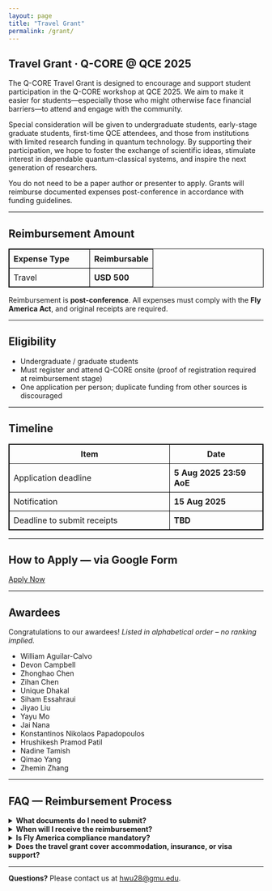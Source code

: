 ```yaml
---
layout: page
title: "Travel Grant"
permalink: /grant/
---
```


## Travel Grant · Q-CORE @ QCE 2025

The Q-CORE Travel Grant is designed to encourage and support student participation in the Q-CORE workshop at QCE 2025. We aim to make it easier for students—especially those who might otherwise face financial barriers—to attend and engage with the community.

Special consideration will be given to undergraduate students, early-stage graduate students, first-time QCE attendees, and those from institutions with limited research funding in quantum technology. By supporting their participation, we hope to foster the exchange of scientific ideas, stimulate interest in dependable quantum-classical systems, and inspire the next generation of researchers.

You do not need to be a paper author or presenter to apply. Grants will reimburse documented expenses post-conference in accordance with funding guidelines.

---

## Reimbursement Amount

<table style="border: 1px solid #000; border-collapse: collapse;">
  <thead>
    <tr>
      <th style="padding: 8px 40px 8px 8px; border: 1px solid #000;">Expense Type</th>
      <th style="padding: 8px; border: 1px solid #000;">Reimbursable</th>
    </tr>
  </thead>
  <tbody>
    <tr>
      <td style="padding: 8px; border: 1px solid #000;">Travel</td>
      <td style="padding: 8px; border: 1px solid #000;"><strong>USD 500</strong></td>
    </tr>
  </tbody>
</table>


Reimbursement is **post-conference**. All expenses must comply with the **Fly America Act**, and original receipts are required.

---

## Eligibility

* Undergraduate / graduate students 
* Must register and attend Q-CORE onsite (proof of registration required at reimbursement stage)  
* One application per person; duplicate funding from other sources is discouraged

---

## Timeline

<table style="border: 1px solid #000; border-collapse: collapse;">
  <thead>
    <tr>
      <th style="padding: 8px; border: 1px solid #000; width: 300px;">Item</th>
      <th style="padding: 8px; border: 1px solid #000;">Date</th>
    </tr>
  </thead>
  <tbody>
    <tr>
      <td style="padding: 8px; border: 1px solid #000;">Application deadline</td>
      <td style="padding: 8px; border: 1px solid #000;"><strong>5 Aug 2025 23:59 AoE</strong></td>
    </tr>
    <tr>
      <td style="padding: 8px; border: 1px solid #000;">Notification</td>
      <td style="padding: 8px; border: 1px solid #000;"><strong>15 Aug 2025</strong></td>
    </tr>
    <tr>
      <td style="padding: 8px; border: 1px solid #000;">Deadline to submit receipts</td>
      <td style="padding: 8px; border: 1px solid #000;"><strong>TBD</strong></td>
    </tr>
  </tbody>
</table>



---

## How to Apply — via Google Form

<div class="text-center my-4">
  <a class="btn btn-primary btn-lg" target="_blank" rel="noopener"
     href="https://forms.gle/5STsrKADSYJcGZaw6">
    Apply Now
  </a>
</div>


---

## Awardees

Congratulations to our awardees! 
*Listed in alphabetical order – no ranking implied.*

- William Aguilar-Calvo  
- Devon Campbell  
- Zhonghao Chen  
- Zihan Chen  
- Unique Dhakal  
- Siham Essahraui
- Jiyao Liu  
- Yayu Mo  
- Jai Nana  
- Konstantinos Nikolaos Papadopoulos  
- Hrushikesh Pramod Patil  
- Nadine Tamish
- Qimao Yang 
- Zhemin Zhang


---

## FAQ — Reimbursement Process

<details>
  <summary><strong>What documents do I need to submit?</strong></summary>
  
  <p>Please prepare and submit the following:</p>
  <ol>
    <li><strong>Original receipts</strong> for travel, accommodation, and conference registration
        (electronic scans are acceptable unless otherwise specified).</li>
    <li><strong>Boarding passes</strong> or travel itineraries — may be requested to confirm travel completion,
        depending on funding requirements.</li>
    <li><strong>Passport</strong> or government-issued ID (scan) for accounting and compliance purposes.</li>
    <li><strong>Completed reimbursement form</strong> (template will be sent to awardees before the reimbursement stage).</li>
  </ol>
  <p>All documents must be clear, legible, and submitted by the stated deadline to avoid processing delays.</p>
</details>

<details>
  <summary><strong>When will I receive the reimbursement?</strong></summary>
  
  <p>Reimbursements are typically processed <strong>within 4–6 weeks</strong> after your documents are approved.</p>
  <p>Payments will be made via <strong>international wire transfer</strong> or <strong>PayPal</strong>
     (depending on location and institutional restrictions). Detailed instructions will be included in your award notification.</p>
</details>

<details>
  <summary><strong>Is Fly America compliance mandatory?</strong></summary>
  
  <p><strong>Yes.</strong> If your travel is funded by this grant, the <strong>Fly America Act</strong>
     requires you to use a U.S. airline whenever possible.</p>
  <p>If no U.S. carrier is available for a flight segment, you must:</p>
  <ul>
    <li>Provide a screenshot showing available flights</li>
    <li>Explain the situation in the remarks section of your reimbursement form</li>
  </ul>
  <p>Failure to follow this rule may result in partial or no reimbursement for that flight.</p>
</details>

<details>
  <summary><strong>Does the travel grant cover accommodation, insurance, or visa support?</strong></summary>
  
  <p><strong>No.</strong> These items are outside the scope of the travel grant. Participants are expected to make their own arrangements for accommodation, insurance, and visa-related matters.</p>
</details>




---
<p><strong>Questions?</strong> Please contact us at
  <a href="mailto:hwu28@gmu.edu">hwu28@gmu.edu</a>.
</p>



